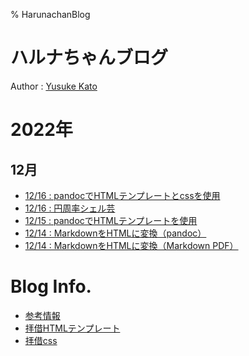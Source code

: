 % HarunachanBlog

# ハルナちゃんブログ

Author : [Yusuke Kato](https://yusukekato.github.io/)

# 2022年

## 12月

- [12/16 : pandocでHTMLテンプレートとcssを使用](./log/2022/p1216_2.html)
- [12/16 : 円周率シェル芸](./log/2022/p1216.html)
- [12/15 : pandocでHTMLテンプレートを使用](./log/2022/p1215.html)
- [12/14 : MarkdownをHTMLに変換（pandoc）](./log/2022/p1214_2.html)
- [12/14 : MarkdownをHTMLに変換（Markdown PDF）](./log/2022/p1214.html)

# Blog Info.

- [参考情報](https://jez.io/pandoc-markdown-css-theme/)
- [拝借HTMLテンプレート](https://github.com/jez/pandoc-markdown-css-theme/blob/master/template.html5)
- [拝借css](https://github.com/jez/pandoc-markdown-css-theme/blob/master/public/css/theme.css)

